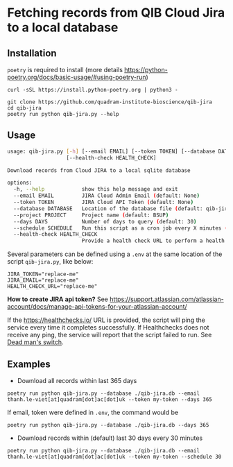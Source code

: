 # Fetching records from QIB Cloud Jira to a local database
## Installation

`poetry` is required to install (more details https://python-poetry.org/docs/basic-usage/#using-poetry-run)

```
curl -sSL https://install.python-poetry.org | python3 -
```

```
git clone https://github.com/quadram-institute-bioscience/qib-jira
cd qib-jira
poetry run python qib-jira.py --help
```

## Usage

```bash
usage: qib-jira.py [-h] [--email EMAIL] [--token TOKEN] [--database DATABASE] [--project PROJECT] [--days DAYS] [--schedule SCHEDULE]
                   [--health-check HEALTH_CHECK]

Download records from Cloud JIRA to a local sqlite database

options:
  -h, --help            show this help message and exit
  --email EMAIL         JIRA Cloud Admin Email (default: None)
  --token TOKEN         JIRA Cloud API Token (default: None)
  --database DATABASE   Location of the database file (default: qib-jira.db)
  --project PROJECT     Project name (default: BSUP)
  --days DAYS           Number of days to query (default: 30)
  --schedule SCHEDULE   Run this script as a cron job every X minutes (default: None)
  --health-check HEALTH_CHECK
                        Provide a health check URL to perform a health check if you run this script as a scheduled job (default: None)
```

Several parameters can be defined using a `.env` at the same location of the script `qib-jira.py`, like below:

```
JIRA_TOKEN="replace-me"
JIRA_EMAIL="replace-me"
HEALTH_CHECK_URL="replace-me"
```
**How to create JIRA api token?** See https://support.atlassian.com/atlassian-account/docs/manage-api-tokens-for-your-atlassian-account/

If the https://healthchecks.io/ URL is provided, the script will ping the service every time it completes successfully. If Healthchecks does not receive any ping, the service will report that the script failed to run. See [Dead man's switch](https://en.wikipedia.org/wiki/Dead_man%27s_switch).


## Examples

- Download all records within last 365 days

```
poetry run python qib-jira.py --database ./qib-jira.db --email thanh.le-viet[at]quadram[dot]ac[dot]uk --token my-token --days 365
```

If email, token were defined in `.env`, the command would be

```
poetry run python qib-jira.py --database ./qib-jira.db --days 365
```


- Download records within (default) last 30 days every 30 minutes

```
poetry run python qib-jira.py --database ./qib-jira.db --email thanh.le-viet[at]quadram[dot]ac[dot]uk --token my-token --schedule 30
```